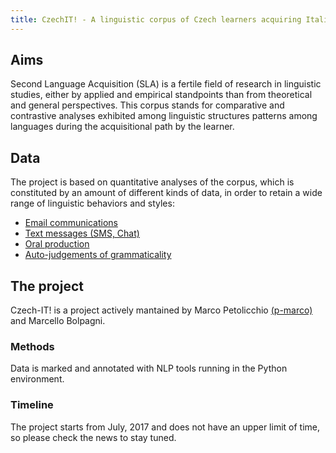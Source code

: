 ```yaml
---
title: CzechIT! - A linguistic corpus of Czech learners acquiring Italian
---
```

## Aims
Second Language Acquisition (SLA) is a fertile field of research in linguistic studies, either by applied and empirical standpoints than from theoretical and general perspectives. 
This corpus stands for comparative and contrastive analyses exhibited among linguistic structures patterns among languages during the acquisitional path by the learner.

## Data
The project is based on quantitative analyses of the corpus, which is constituted by an amount of different kinds of data, in order to retain a wide range of linguistic behaviors and styles:
* [Email communications](email)
* [Text messages (SMS, Chat)](text-message)
* [Oral production](audio)
* [Auto-judgements of grammaticality](texts)

## The project
Czech-IT! is a project actively mantained by Marco Petolicchio [(p-marco)](https://github.com/p-marco) and Marcello Bolpagni.

### Methods
Data is marked and annotated with NLP tools running in the Python environment.

### Timeline
The project starts from July, 2017 and does not have an upper limit of time, so please check the news to stay tuned.

